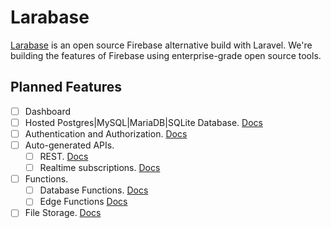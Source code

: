 # Larabase

[Larabase](https://larabase.github.io) is an open source Firebase alternative build with Laravel. We're building the features of Firebase using enterprise-grade open source tools.

## Planned Features

- [ ] Dashboard
- [ ] Hosted Postgres|MySQL|MariaDB|SQLite Database. [Docs](#)
- [ ] Authentication and Authorization. [Docs](#)
- [ ] Auto-generated APIs.
  - [ ] REST. [Docs](#)
  - [ ] Realtime subscriptions. [Docs](#)
- [ ] Functions.
  - [ ] Database Functions. [Docs](#)
  - [ ] Edge Functions [Docs](#)
- [ ] File Storage. [Docs](#)
